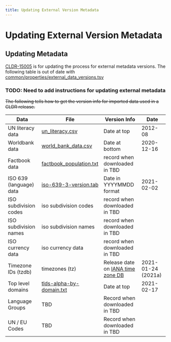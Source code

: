 ```yaml
---
title: Updating External Version Metadata
---
```


# Updating External Version Metadata

## Updating Metadata

[CLDR\-15005](https://unicode-org.atlassian.net/browse/CLDR-15005) is for updating the process for external metadata versions. The following table is out of date with [common/properties/external\_data\_versions.tsv](https://github.com/unicode-org/cldr/blob/main/common/properties/external_data_versions.tsv)

### TODO: Need to add instructions for updating external metadata

~~The following tells how to get the version info for imported data used in a CLDR release.~~

| Data | File | Version Info | Date |
|---|---|---|---|
| UN literacy data | [un_literacy.csv](https://github.com/unicode-org/cldr/blob/master/tools/java/org/unicode/cldr/util/data/external/un_literacy.csv) | Date at top | 2012-08 |
| Worldbank data | [world_bank_data.csv](https://github.com/unicode-org/cldr/blob/master/tools/java/org/unicode/cldr/util/data/external/world_bank_data.csv) | Date at bottom | 2020-12-16 |
| Factbook data | [factbook_population.txt](https://github.com/unicode-org/cldr/blob/master/tools/java/org/unicode/cldr/util/data/external/factbook_population.txt) | record when downloaded in TBD |   |
| ISO 639 (language) data | [iso-639-3-version.tab](https://github.com/unicode-org/cldr/blob/master/tools/java/org/unicode/cldr/util/data/iso-639-3-version.tab) | Date in YYYYMMDD format | 2021-02-02 |
| ISO subdivision codes | iso subdivision codes | record when downloaded  in TBD |   |
| ISO subdivision names | iso subdivision names | record when downloaded  in TBD |   |
| ISO currency data | iso currency data | record when downloaded  in TBD |   |
| Timezone IDs (tzdb) | timezones (tz) | Release date on [IANA time zone DB](https://www.iana.org/time-zones) | 2021-01-24 (2021a) |
| Top level domains | [tlds-alpha-by-domain.txt](https://github.com/unicode-org/cldr/blob/master/tools/java/org/unicode/cldr/util/data/tlds-alpha-by-domain.txt) | Date at top | 2021-02-17 |
| Language Groups | TBD | Record when downloaded   in TBD |   |
| UN / EU Codes | TBD | Record when downloaded   in TBD |   |

